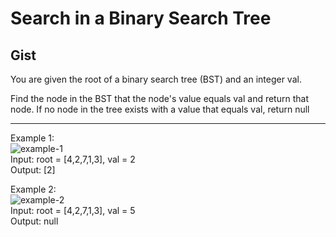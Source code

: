 # Search in a Binary Search Tree

## Gist
You are given the root of a binary search tree (BST) and an integer val.

Find the node in the BST that the node's value equals val and return that node. If no node in the tree exists with a value that equals val, return null

<hr/>

Example 1: <br/>
<img src="https://assets.leetcode.com/uploads/2021/01/12/tree1.jpg" alt="example-1"/>
<br/>
Input: root = [4,2,7,1,3], val = 2 <br/>
Output: [2]

Example 2:<br/>
<img src="https://assets.leetcode.com/uploads/2021/01/12/tree2.jpg" alt="example-2"/>
<br/>
Input: root = [4,2,7,1,3], val = 5 <br/>
Output: null

